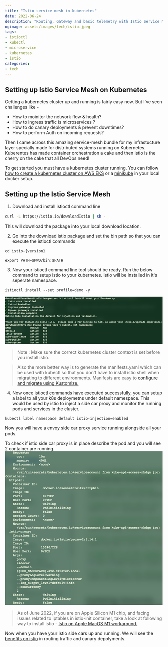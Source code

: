 ```yaml
---
title: "Istio service mesh in kubernetes"
date: 2022-06-24
description: "Routing, Gateway and basic telemetry with Istio Service Mesh in Kubernetes cluster"
ogimage: assets/images/tech/istio.jpeg
tags: 
- istioctl
- kubectl
- microservice
- kubernetes
- istio
categories:
- tech
---
```

Setting up Istio Service Mesh on Kubernetes 
---
Getting a kubernetes cluster up and running is fairly easy now. But I've seen challenges like -
- How to moinitor the network flow & health?
- How to ingress traffic is microservices ?
- How to do canary deployments & prevent downtimes?
- How to perform Auth on incoming requests?

Then I came across this amazing service-mesh bundle for my infrastucture layer specially made for distributed systems running on Kubernetes. Kuberentes has made container orchestration a cake and then istio is the cherry on the cake that all DevOps need!

To get started you must have a kubernetes cluster running. You can follow [how to create a kubernetes cluster on AWS EKS](../how-to-create-a-kubernetes-cluster-on-aws-eks) or a [minikube](https://minikube.sigs.k8s.io/docs/start/) in your local docker setup.

## Setting up the Istio Service Mesh
1. Download and install istioctl command line

```bash
curl -L https://istio.io/downloadIstio | sh -
```
This will download the package into your local download location.

2. Go into the download istio package and set the bin path so that you can execute the istioctl commands
``` 
cd istio-{version}
```
```
export PATH=$PWD/bin:$PATH
```
3. Now your istioctl command line tool should be ready. Run the below command to setup istio to your kubernetes. Istio will be installed in it's seperate namespace.
```
istioctl install --set profile=demo -y
```
![istio](assets/images/tech/istio-install.png)

> Note : Make sure the correct kubernetes cluster context is set before you install istio. 

> Also the more better way is to generate the manifests.yaml which can be used with kubectl so that you don't have to install istio shell when migrating to different environments. Manifests are easy to [configure and migrate using Kustomize.](../configuring-kubernetes-for-multiple-environments-with-kustomize)

4. Now once istioctl commands have executed successfully, you can setup a label to all your k8s deploymetns under default namespace. This would be used by istio to inject a side car proxy and monitor the running pods and services in the cluster.
```
kubectl label namespace default istio-injection=enabled
```

Now you will have a envoy side car proxy service running alongside all your pods.


To check if istio side car proxy is in place describe the pod and you will see 2 container are running.
![istio](assets/images/tech/istio-pods.png)

> As of June 2022, if you are on Apple Silicon M1 chip, and facing issues related to iptables in istio-init container, take a look at following way to install istio - [Istio on Apple MacOS M1 workaround.](https://stackoverflow.com/questions/72073613/istio-installation-failed-apple-silicon-m1/72837452#72837452)

Now when you have your istio side cars up and running. We will see the [benefits on istio](../uses-of-istio-service-mesh) in routing traffic and canary depolyments.

